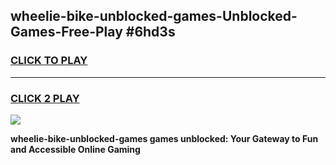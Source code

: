 
## wheelie-bike-unblocked-games-Unblocked-Games-Free-Play #6hd3s
<h3>
<a href="https://us.freeplayer.one?title=wheelie-bike-unblocked-games&ref=9M">CLICK TO PLAY</a></h3>
<hr>

<h3>
<a href="https://us.freeplayer.one?title=wheelie-bike-unblocked-games&ref=9M">CLICK 2 PLAY</a>
  
</h3>

<a href="https://us.freeplayer.one?title=wheelie-bike-unblocked-games&ref=9M"><img src="https://clearcache.store/games.png"></a>


**wheelie-bike-unblocked-games games unblocked: Your Gateway to Fun and Accessible Online Gaming**
